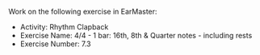 Work on the following exercise in EarMaster:
- Activity: Rhythm Clapback
- Exercise Name: 4/4 - 1 bar: 16th, 8th & Quarter notes - including rests
- Exercise Number: 7.3
